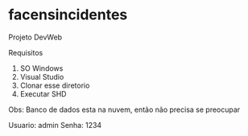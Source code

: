 # facensincidentes

Projeto DevWeb

Requisitos
1. SO Windows
2. Visual Studio
3. Clonar esse diretorio
4. Executar SHD

Obs: Banco de dados esta na nuvem, então não precisa se preocupar

Usuario: admin
Senha: 1234
